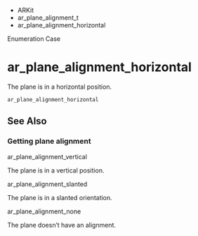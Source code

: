 

- ARKit
- ar_plane_alignment_t
-  ar_plane_alignment_horizontal 

Enumeration Case

# ar_plane_alignment_horizontal

The plane is in a horizontal position.

``` source
ar_plane_alignment_horizontal
```

## See Also

### Getting plane alignment

ar_plane_alignment_vertical

The plane is in a vertical position.

ar_plane_alignment_slanted

The plane is in a slanted orientation.

ar_plane_alignment_none

The plane doesn’t have an alignment.

